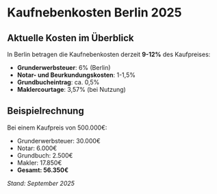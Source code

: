 # Kaufnebenkosten Berlin 2025

## Aktuelle Kosten im Überblick

In Berlin betragen die Kaufnebenkosten derzeit **9-12%** des Kaufpreises:

- **Grunderwerbsteuer**: 6% (Berlin)
- **Notar- und Beurkundungskosten**: 1-1,5%
- **Grundbucheintrag**: ca. 0,5%
- **Maklercourtage**: 3,57% (bei Nutzung)

## Beispielrechnung

Bei einem Kaufpreis von 500.000€:
- Grunderwerbsteuer: 30.000€
- Notar: 6.000€
- Grundbuch: 2.500€
- Makler: 17.850€
- **Gesamt: 56.350€**

*Stand: September 2025*